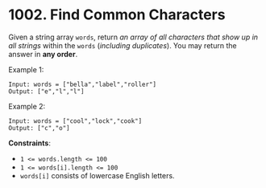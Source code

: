 # 1002. Find Common Characters

Given a string array `words`, return *an array of all characters that show up in all strings* within the `words` (*including duplicates*). You may return the answer in **any order**.

Example 1:

```
Input: words = ["bella","label","roller"]
Output: ["e","l","l"]
```

Example 2:

```
Input: words = ["cool","lock","cook"]
Output: ["c","o"]
```

**Constraints**:

- `1 <= words.length <= 100`
- `1 <= words[i].length <= 100`
- `words[i]` consists of lowercase English letters.
